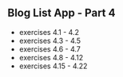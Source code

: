 ## Blog List App - Part 4
<ul>
<li>exercises 4.1 - 4.2</li>
<li>exercises 4.3 - 4.5</li>
<li>exercises 4.6 - 4.7</li>
<li>exercises 4.8 - 4.12</li>
<li>exercises 4.15 - 4.22</li>
</ul>